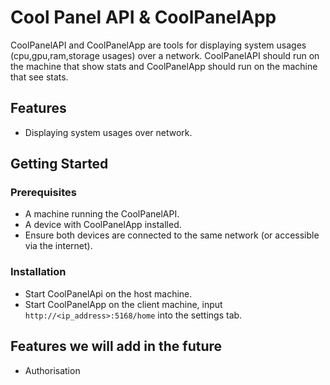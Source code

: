 # Cool Panel API & CoolPanelApp

CoolPanelAPI and CoolPanelApp are tools for displaying system usages (cpu,gpu,ram,storage usages) over a network. CoolPanelAPI should run on the machine that show stats and CoolPanelApp should run on the machine that see stats.

## Features
- Displaying system usages over network.

## Getting Started

### Prerequisites
- A machine running the CoolPanelAPI.
- A device with CoolPanelApp installed.
- Ensure both devices are connected to the same network (or accessible via the internet).

### Installation
- Start CoolPanelApi on the host machine.
- Start CoolPanelApp on the client machine, input `http://<ip_address>:5168/home` into the settings tab.

## Features we will add in the future
- Authorisation